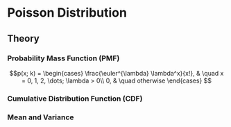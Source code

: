 # Poisson Distribution


## Theory


### Probability Mass Function (PMF)

$$p(x; k) =
    \begin{cases}
     \frac{\euler^{\lambda} \lambda^x}{x!}, & \quad x = 0, 1, 2, \dots; \lambda > 0\\
     0, & \quad otherwise
    \end{cases}
$$


### Cumulative Distribution Function (CDF)



### Mean and Variance
